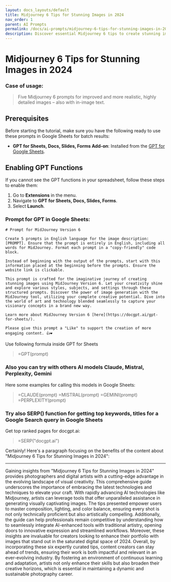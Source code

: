 ```yaml
---
layout: docs_layouts/default
title: Midjourney 6 Tips for Stunning Images in 2024
nav_order: 1
parent: AI Prompts
permalink: /docs/ai-prompts/midjourney-6-tips-for-stunning-images-in-2024
description: Discover essential Midjourney 6 tips to create stunning images in 2024. Elevate your photography skills with expert advice on composition, lighting, and creativity. Perfect for photographers eager to enhance visual storytelling and capture breathtaking shots. 
---
```


# Midjourney 6 Tips for Stunning Images in 2024

### Case of usage:
> Five Midjourney 6 prompts for improved and more realistic, highly detailed images – also with in-image text.

## Prerequisites

Before starting the tutorial, make sure you have the following ready to use these prompts in Google Sheets for batch results:

- **GPT for Sheets, Docs, Slides, Forms Add-on**: Installed from the [GPT for Google Sheets](https://workspace.google.com/u/0/marketplace/app/gpt_for_sheets_docs_forms_slides/466607203252).

## Enabling GPT Functions

If you cannot see the GPT functions in your spreadsheet, follow these steps to enable them:

1. Go to **Extensions** in the menu.
2. Navigate to **GPT for Sheets, Docs, Slides, Forms**.
3. Select **Launch**.


### Prompt for GPT in Google Sheets:
```shell
# Prompt for MidJourney Version 6

Create 5 prompts in English language for the image description: [PROMPT]. Ensure that the prompt is entirely in English, including all words for MidJourney. Format each prompt in a "copy-friendly" code block. 

Instead of beginning with the output of the prompts, start with this information placed at the beginning before the prompts. Ensure the website link is clickable.

This prompt is crafted for the imaginative journey of creating stunning images using MidJourney Version 6. Let your creativity shine and explore various styles, subjects, and settings through these structured prompts. Discover the power of image generation with the MidJourney tool, utilizing your complete creative potential. Dive into the world of art and technology blended seamlessly to capture your visionary concepts in a brand new way.

Learn more about MidJourney Version 6 [here](https://docgpt.ai/gpt-for-sheets/). 

Please give this prompt a "Like" to support the creation of more engaging content. 👍❤️
```

Use following formula inside GPT for Sheets
> =GPT(prompt)

### Also you can try with others AI models Claude, Mistral, Perplexity, Gemini
Here some examples for calling this models in Google Sheets:

> =CLAUDE(prompt)
> =MISTRAL(prompt)
> =GEMINI(prompt)
> =PERPLEXITY(prompt)


### Try also SERP() function for getting top keywords, titles for a Google Search query in Google Sheets

Get top ranked pages for docgpt.ai:

> =SERP("docgpt.ai")



Certainly! Here's a paragraph focusing on the benefits of the content about "Midjourney 6 Tips for Stunning Images in 2024":

---

Gaining insights from "Midjourney 6 Tips for Stunning Images in 2024" provides photographers and digital artists with a cutting-edge advantage in the evolving landscape of visual creativity. This comprehensive guide underscores the importance of embracing the latest technologies and techniques to elevate your craft. With rapidly advancing AI technologies like Midjourney, artists can leverage tools that offer unparalleled assistance in generating visually captivating images. The tips presented empower users to master composition, lighting, and color balance, ensuring every shot is not only technically proficient but also artistically compelling. Additionally, the guide can help professionals remain competitive by understanding how to seamlessly integrate AI-enhanced tools with traditional artistry, opening doors to innovative expression and streamlined workflows. Moreover, these insights are invaluable for creators looking to enhance their portfolio with images that stand out in the saturated digital space of 2024. Overall, by incorporating these six expertly curated tips, content creators can stay ahead of trends, ensuring their work is both impactful and relevant in an ever-evolving industry. By fostering an environment of continuous learning and adaptation, artists not only enhance their skills but also broaden their creative horizons, which is essential in maintaining a dynamic and sustainable photography career.
